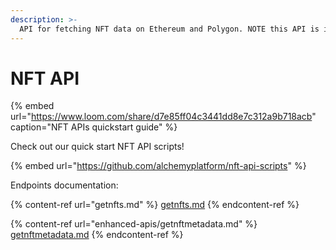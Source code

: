 ```yaml
---
description: >-
  API for fetching NFT data on Ethereum and Polygon. NOTE this API is in BETA and not yet available to the public.
---
```


# NFT API

{% embed url="https://www.loom.com/share/d7e85ff04c3441dd8e7c312a9b718acb" caption="NFT APIs quickstart guide" %}

Check out our quick start NFT API scripts!

{% embed url="https://github.com/alchemyplatform/nft-api-scripts" %}

Endpoints documentation:

{% content-ref url="getnfts.md" %}
[getnfts.md](getnfts.md)
{% endcontent-ref %}

{% content-ref url="enhanced-apis/getnftmetadata.md" %}
[getnftmetadata.md](enhanced-apis/getnftmetadata.md)
{% endcontent-ref %}
